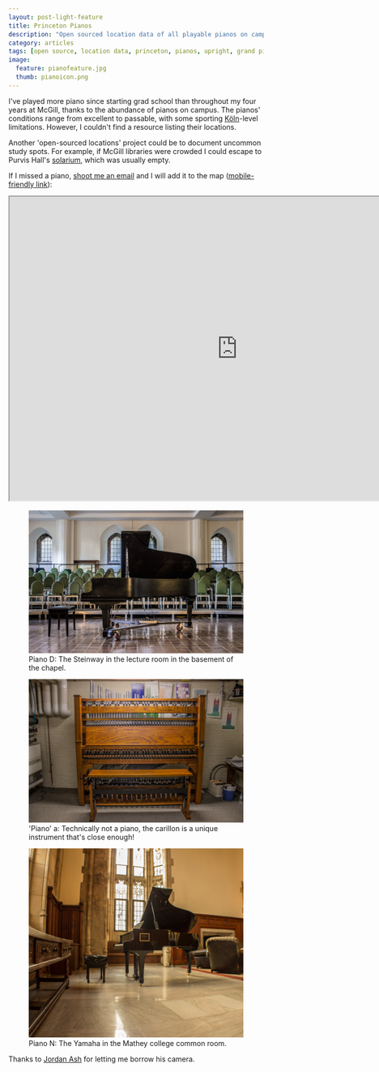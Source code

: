 ```yaml
---
layout: post-light-feature
title: Princeton Pianos
description: "Open sourced location data of all playable pianos on campus."
category: articles
tags: [open source, location data, princeton, pianos, upright, grand piano, baby grand, carillon, princeton pianos]
image:
  feature: pianofeature.jpg
  thumb: pianoicon.png
---
```


I've played more piano since starting grad school than throughout my four years at McGill, thanks to the abundance of pianos on campus. The pianos' conditions range from excellent to passable, with some sporting [Köln](http://en.wikipedia.org/wiki/The_K%C3%B6ln_Concert#The_K.C3.B6ln_concert)-level limitations. However, I couldn't find a resource listing their locations.

Another 'open-sourced locations' project could be to document uncommon study spots. For example, if McGill libraries were crowded I could escape to Purvis Hall's [solarium](https://www.google.com/maps?ll=45.50447900000001%2C-73.58179800000002&cbp=%2C70.62%2C%2C2%2C-4.739998&layer=c&panoid=tTI0x7ujrMYKWjVhRAd7lw&spn=0.18000000000000788%2C0.30000000000001953&output=classic&cbll=45.504479%2C-73.581798), which was usually empty.

If I missed a piano, [shoot me an email](mailto:altosaar@princeton.edu) and I will add it to the map ([mobile-friendly link](https://mapsengine.google.com/map/edit?mid=zZ0UKQQpeAC0.kCaCPXTnIEOo)):

<iframe src="https://mapsengine.google.com/map/embed?mid=zZ0UKQQpeAC0.kCaCPXTnIEOo" width="900" height="600"></iframe>

<figure>
	<img src="/images/pianochapel.jpg">
	<figcaption>Piano D: The Steinway in the lecture room in the basement of the chapel.</figcaption>
</figure>

<figure>
	<img src="/images/carillon.jpg">
	<figcaption>'Piano' a: Technically not a piano, the carillon is a unique instrument that's close enough!</figcaption>
</figure>

<figure>
	<img src="/images/pianomaddy.jpg">
	<figcaption>Piano N: The Yamaha in the Mathey college common room.</figcaption>
</figure>

Thanks to [Jordan Ash](http://eden.rutgers.edu/~jordash/) for letting me borrow his camera.